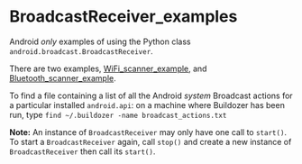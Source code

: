 # BroadcastReceiver_examples

Android *only* examples of using the Python class `android.broadcast.BroadcastReceiver`.

There are two examples, [WiFi_scanner_example](https://github.com/Android-for-Python/BroadcastReceiver_examples/WiFi_scanner_example), and [Bluetooth_scanner_example](https://github.com/Android-for-Python/BroadcastReceiver_examples/Bluetooth_scanner_example).

To find a file containing a list of all the Android *system* Broadcast actions for a particular installed `android.api`: on a machine where Buildozer has been run, type `find ~/.buildozer -name broadcast_actions.txt`

**Note:** An instance of `BroadcastReceiver` may only have one call to `start()`. To start a `BroadcastReceiver` again, call `stop()` and create a new instance of `BroadcastReceiver` then call its `start()`.
